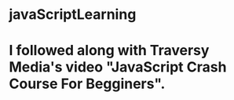 # javaScriptLearning
# I followed along with Traversy Media's video "JavaScript Crash Course For Begginers". 